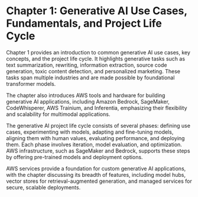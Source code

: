 # Chapter 1: Generative AI Use Cases, Fundamentals, and Project Life Cycle

Chapter 1 provides an introduction to common generative AI use cases, key concepts, and the project life cycle. It highlights generative tasks such as text summarization, rewriting, information extraction, source code generation, toxic content detection, and personalized marketing. These tasks span multiple industries and are made possible by foundational transformer models.

The chapter also introduces AWS tools and hardware for building generative AI applications, including Amazon Bedrock, SageMaker, CodeWhisperer, AWS Trainium, and Inferentia, emphasizing their flexibility and scalability for multimodal applications.

The generative AI project life cycle consists of several phases: defining use cases, experimenting with models, adapting and fine-tuning models, aligning them with human values, evaluating performance, and deploying them. Each phase involves iteration, model evaluation, and optimization. AWS infrastructure, such as SageMaker and Bedrock, supports these steps by offering pre-trained models and deployment options.

AWS services provide a foundation for custom generative AI applications, with the chapter discussing its breadth of features, including model hubs, vector stores for retrieval-augmented generation, and managed services for secure, scalable deployments.
